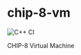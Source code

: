 # chip-8-vm
![C++ CI](https://github.com/antroseco/chip-8-vm/workflows/C++%20CI/badge.svg?branch=master)

CHIP-8 Virtual Machine
